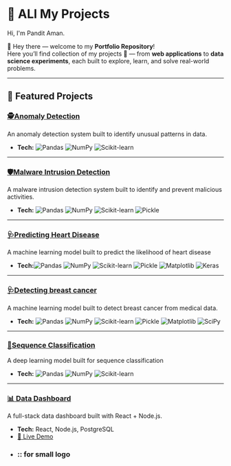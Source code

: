 # 🚀 ALl My Projects  

Hi, I'm Pandit Aman.

👋 Hey there — welcome to my **Portfolio Repository**!  
Here you’ll find collection of my projects 🚀 — from **web applications** to **data science experiments**, each built to explore, learn, and solve real-world problems.  
  

---

## 🌟 Featured Projects  

### [🕵️Anomaly Detection](https://github.com/Ah-am/Anomaly_Detection) 
An anomaly detection system built to identify unusual patterns in data.  
- **Tech:** ![Pandas](https://img.shields.io/badge/Pandas-150458?logo=pandas&logoColor=white) ![NumPy](https://img.shields.io/badge/NumPy-013243?logo=numpy&logoColor=white) ![Scikit-learn](https://img.shields.io/badge/Scikit--learn-F7931E?logo=scikit-learn&logoColor=white) 
          
---
### [🛡️Malware Intrusion Detection](https://github.com/Ah-am/malware-intrusion-detection)
A malware intrusion detection system built to identify and prevent malicious activities.
- **Tech:** ![Pandas](https://img.shields.io/badge/Pandas-150458?logo=pandas&logoColor=white)  ![NumPy](https://img.shields.io/badge/NumPy-013243?logo=numpy&logoColor=white)  ![Scikit-learn](https://img.shields.io/badge/Scikit--learn-F7931E?logo=scikit-learn&logoColor=white)  ![Pickle](https://img.shields.io/badge/Pickle-009688?logo=python&logoColor=white)    

---
### [🩺Predicting Heart Disease](https://github.com/Ah-am/Predicting-Heart-Disease-using-Neural-Networks)
A machine learning model built to predict the likelihood of heart disease
- **Tech:**![Pandas](https://img.shields.io/badge/Pandas-150458?logo=pandas&logoColor=white)  ![NumPy](https://img.shields.io/badge/NumPy-013243?logo=numpy&logoColor=white)  ![Scikit-learn](https://img.shields.io/badge/Scikit--learn-F7931E?logo=scikit-learn&logoColor=white)  ![Pickle](https://img.shields.io/badge/Pickle-009688?logo=python&logoColor=white)  ![Matplotlib](https://img.shields.io/badge/Matplotlib-11557c?logo=plotly&logoColor=white)  ![Keras](https://img.shields.io/badge/Keras-D00000?logo=keras&logoColor=white)  
  

---
### [🩺Detecting breast cancer](https://github.com/Ah-am/Detecting-breast-cancer-with-SVM-and-KNN)
A machine learning model built to detect breast cancer from medical data.
- **Tech:** ![Pandas](https://img.shields.io/badge/Pandas-150458?logo=pandas&logoColor=white)  ![NumPy](https://img.shields.io/badge/NumPy-013243?logo=numpy&logoColor=white)  ![Scikit-learn](https://img.shields.io/badge/Scikit--learn-F7931E?logo=scikit-learn&logoColor=white)  ![Pickle](https://img.shields.io/badge/Pickle-009688?logo=python&logoColor=white)  ![Matplotlib](https://img.shields.io/badge/Matplotlib-11557c?logo=plotly&logoColor=white)  ![SciPy](https://img.shields.io/badge/SciPy-8CAAE6?logo=scipy&logoColor=white)  
  
 
---
### [🧬Sequence Classification](https://github.com/Ah-am/DNA-Sequence-Classification-using-Machine-Learning)
A deep learning model built for sequence classification
- **Tech:**  ![Pandas](https://img.shields.io/badge/Pandas-150458?logo=pandas&logoColor=white) ![NumPy](https://img.shields.io/badge/NumPy-013243?logo=numpy&logoColor=white) ![Scikit-learn](https://img.shields.io/badge/Scikit--learn-F7931E?logo=scikit-learn&logoColor=white)    
---
### [📊 Data Dashboard](https://github.com/yourname/project-1)  
A full-stack data dashboard built with React + Node.js.  
- **Tech:** React, Node.js, PostgreSQL  
- [🔗 Live Demo](https://example.com)
- ### :: for small logo

